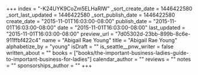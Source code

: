 +++
index = "-K24UYK9CoZm5ELHaRlW"
_sort_create_date = 1446422580
_sort_last_updated = 1446422580
_sort_publish_date = 1446422580
create_date = "2015-11-01T16:03:00-08:00"
publish_date = "2015-11-01T16:03:00-08:00"
date = "2015-11-01T16:03:00-08:00"
last_updated = "2015-11-01T16:03:00-08:00"
preview_url = "7d05302d-23bb-899b-8c6e-911ffbf422c4"
name = "Abigail Rae Young"
title = "Abigail Rae Young"
alphabetize_by = "young"
isDraft = ""
is_seattle__pnw_writer = false
written_about = ""
books = ["books/the-important-business-ladies-guide-to-important-business-for-ladies"]
calendar_author = ""
reviews = ""
notes = ""
sponsorships_author = ""
+++
